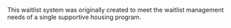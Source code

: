 This waitlist system was originally created to meet the waitlist management needs of a single supportive housing program. 
